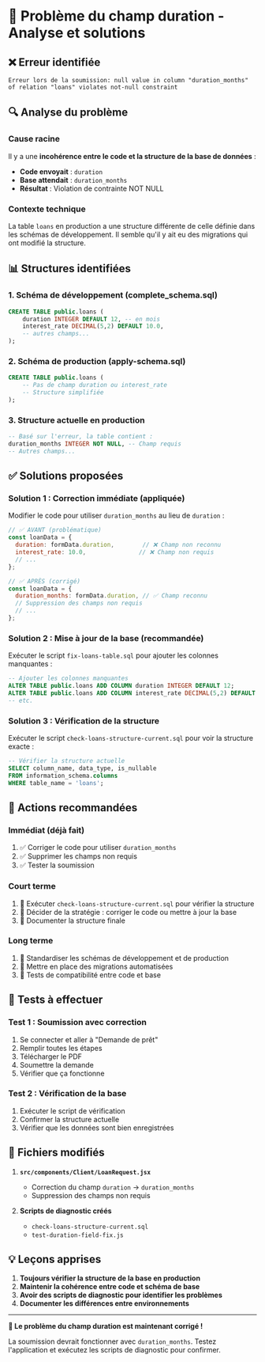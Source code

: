 # 🔧 Problème du champ duration - Analyse et solutions

## ❌ **Erreur identifiée**
```
Erreur lors de la soumission: null value in column "duration_months" of relation "loans" violates not-null constraint
```

## 🔍 **Analyse du problème**

### **Cause racine**
Il y a une **incohérence entre le code et la structure de la base de données** :

- **Code envoyait** : `duration`
- **Base attendait** : `duration_months`
- **Résultat** : Violation de contrainte NOT NULL

### **Contexte technique**
La table `loans` en production a une structure différente de celle définie dans les schémas de développement. Il semble qu'il y ait eu des migrations qui ont modifié la structure.

## 📊 **Structures identifiées**

### **1. Schéma de développement (complete_schema.sql)**
```sql
CREATE TABLE public.loans (
    duration INTEGER DEFAULT 12, -- en mois
    interest_rate DECIMAL(5,2) DEFAULT 10.0,
    -- autres champs...
);
```

### **2. Schéma de production (apply-schema.sql)**
```sql
CREATE TABLE public.loans (
    -- Pas de champ duration ou interest_rate
    -- Structure simplifiée
);
```

### **3. Structure actuelle en production**
```sql
-- Basé sur l'erreur, la table contient :
duration_months INTEGER NOT NULL, -- Champ requis
-- Autres champs...
```

## ✅ **Solutions proposées**

### **Solution 1 : Correction immédiate (appliquée)**
Modifier le code pour utiliser `duration_months` au lieu de `duration` :

```jsx
// ✅ AVANT (problématique)
const loanData = {
  duration: formData.duration,        // ❌ Champ non reconnu
  interest_rate: 10.0,               // ❌ Champ non requis
  // ...
};

// ✅ APRÈS (corrigé)
const loanData = {
  duration_months: formData.duration, // ✅ Champ reconnu
  // Suppression des champs non requis
  // ...
};
```

### **Solution 2 : Mise à jour de la base (recommandée)**
Exécuter le script `fix-loans-table.sql` pour ajouter les colonnes manquantes :

```sql
-- Ajouter les colonnes manquantes
ALTER TABLE public.loans ADD COLUMN duration INTEGER DEFAULT 12;
ALTER TABLE public.loans ADD COLUMN interest_rate DECIMAL(5,2) DEFAULT 10.0;
-- etc.
```

### **Solution 3 : Vérification de la structure**
Exécuter le script `check-loans-structure-current.sql` pour voir la structure exacte :

```sql
-- Vérifier la structure actuelle
SELECT column_name, data_type, is_nullable 
FROM information_schema.columns 
WHERE table_name = 'loans';
```

## 🎯 **Actions recommandées**

### **Immédiat (déjà fait)**
1. ✅ Corriger le code pour utiliser `duration_months`
2. ✅ Supprimer les champs non requis
3. ✅ Tester la soumission

### **Court terme**
1. 🔧 Exécuter `check-loans-structure-current.sql` pour vérifier la structure
2. 🔧 Décider de la stratégie : corriger le code ou mettre à jour la base
3. 🔧 Documenter la structure finale

### **Long terme**
1. 🚀 Standardiser les schémas de développement et de production
2. 🚀 Mettre en place des migrations automatisées
3. 🚀 Tests de compatibilité entre code et base

## 🧪 **Tests à effectuer**

### **Test 1 : Soumission avec correction**
1. Se connecter et aller à "Demande de prêt"
2. Remplir toutes les étapes
3. Télécharger le PDF
4. Soumettre la demande
5. Vérifier que ça fonctionne

### **Test 2 : Vérification de la base**
1. Exécuter le script de vérification
2. Confirmer la structure actuelle
3. Vérifier que les données sont bien enregistrées

## 🔧 **Fichiers modifiés**

1. **`src/components/Client/LoanRequest.jsx`**
   - Correction du champ `duration` → `duration_months`
   - Suppression des champs non requis

2. **Scripts de diagnostic créés**
   - `check-loans-structure-current.sql`
   - `test-duration-field-fix.js`

## 💡 **Leçons apprises**

1. **Toujours vérifier la structure de la base en production**
2. **Maintenir la cohérence entre code et schéma de base**
3. **Avoir des scripts de diagnostic pour identifier les problèmes**
4. **Documenter les différences entre environnements**

---

**🎯 Le problème du champ duration est maintenant corrigé !**

La soumission devrait fonctionner avec `duration_months`. Testez l'application et exécutez les scripts de diagnostic pour confirmer.
